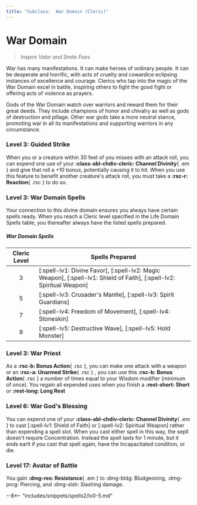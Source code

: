 ```yaml
---
title: "Subclass:  War Domain (Cleric)"
---
```


<p style="display:none">
Inspire Valor and Smite Foes
</p>

#  War Domain

> *Inspire Valor and Smite Foes*

War has many manifestations. It can make heroes of ordinary people. It can be desperate and horrific, with acts of cruelty and cowardice eclipsing instances of excellence and courage. Clerics who tap into the magic of the War Domain excel in battle, inspiring others to fight the good fight or offering acts of violence as prayers. 

Gods of the War Domain watch over warriors and reward them for their great deeds. They include champions of honor and chivalry as well as gods of destruction and pillage. Other war gods take a more neutral stance, promoting war in all its manifestations and supporting warriors in any circumstance.

### Level 3: Guided Strike

When you or a creature within 30 feet of you misses with an attack roll, you can expend one use of your **:class-abl-chdiv-cleric: Channel Divinity**{ .em } and give that roll a +10 bonus, potentially causing it to hit. When you use this feature to benefit another creature's attack roll, you must take a **:rsc-r: Reaction**{ .rsc } to do so.

### Level 3: War Domain Spells

Your connection to this divine domain ensures you always have certain spells ready. When you reach a Cleric level specified in the Life Domain Spells table, you thereafter always have the listed spells prepared.

##### War Domain Spells

| Cleric Level | Spells Prepared |
| :-: | --- |
| 3 | [:spell-lv1: Divine Favor], [:spell-lv2: Magic Weapon], [:spell-lv1: Shield of Faith], [:spell-lv2: Spiritual Weapon] |
| 5 | [:spell-lv3: Crusader's Mantle], [:spell-lv3: Spirit Guardians] |
| 7 | [:spell-lv4: Freedom of Movement], [:spell-lv4: Stoneskin] |
| 9 | [:spell-lv5: Destructive Wave], [:spell-lv5: Hold Monster] |

### Level 3: War Priest

As a **:rsc-b: Bonus Action**{ .rsc }, you can make one attack with a weapon or an **:rsc-a: Unarmed Strike**{ .rsc } , you can use this **:rsc-b: Bonus Action**{ .rsc } a number of times equal to your Wisdom modifier (minimum of once). You regain all expended uses when you finish a **:rest-short: Short** or **:rest-long: Long Rest**

### Level 6: War God's Blessing

You can expend one of your **:class-abl-chdiv-cleric: Channel Divinity**{ .em } to cast [:spell-lv1: Shield of Faith] or [:spell-lv2: Spiritual Weapon] rather than expending a spell slot. When you cast either spell in this way, the sepll doesn't require Concentration. Instead the spell lasts for 1 minute, but it ends earlt if you cast that spell again, have the Incapacitated condition, or die.

### Level 17: Avatar of Battle

You gain **:dmg-res: Resistance**{ .em } to :dmg-bldg: Bludgeoning, :dmg-prcg: Piercing, and :dmg-slsh: Slashing damage.

--8<-- "includes/snippets/spells2/lv0-5.md"